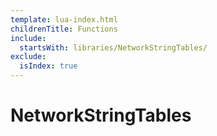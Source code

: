 ```yaml
---
template: lua-index.html
childrenTitle: Functions
include:
  startsWith: libraries/NetworkStringTables/
exclude:
  isIndex: true
---
```


# NetworkStringTables

